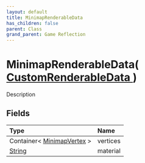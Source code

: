 ```yaml
---
layout: default
title: MinimapRenderableData
has_children: false
parent: Class
grand_parent: Game Reflection
---
```

# MinimapRenderableData( [ CustomRenderableData ](/riftbreaker-wiki/docs/game-reflection/classes/custom_renderable_data/) )
Description 

## Fields

| Type | Name |
|:----------|:--------------|
| Container< [MinimapVertex](/riftbreaker-wiki/docs/game-reflection/components/minimap_vertex/) > | vertices |
| [String](/riftbreaker-wiki/docs/game-reflection/components/string/) | material |

